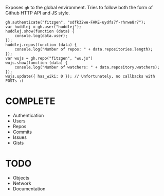 Exposes `gh` to the global environment. Tries to follow both the form of Github
HTTP API and JS style.

    gh.authenticate("fitzgen", "sdfk32we-FAKE-uydfs7f-rhrwe8r7");
    var huddlej = gh.user("huddlej");
    huddlej.show(function (data) {
        console.log(data.user);
    });
    huddlej.repos(function (data) {
        console.log("Number of repos: " + data.repositories.length);
    });
    var wujs = gh.repo("fitzgen", "wu.js")
    wujs.show(function (data) {
        console.log("Number of watchers: " + data.repository.watchers);
    });
    wujs.update({ has_wiki: 0 }); // Unfortunately, no callbacks with POSTs :(

COMPLETE
========

* Authentication
* Users
* Repos
* Commits
* Issues
* Gists

TODO
====

* Objects
* Network
* Documentation